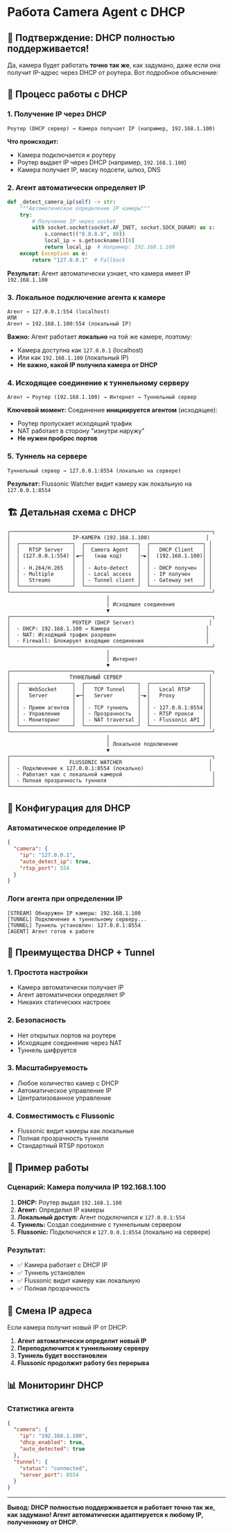 # Работа Camera Agent с DHCP

## 🎯 Подтверждение: DHCP полностью поддерживается!

Да, камера будет работать **точно так же**, как задумано, даже если она получит IP-адрес через DHCP от роутера. Вот подробное объяснение:

## 🔄 Процесс работы с DHCP

### 1. **Получение IP через DHCP**
```
Роутер (DHCP сервер) → Камера получает IP (например, 192.168.1.100)
```

**Что происходит:**
- Камера подключается к роутеру
- Роутер выдает IP через DHCP (например, `192.168.1.100`)
- Камера получает IP, маску подсети, шлюз, DNS

### 2. **Агент автоматически определяет IP**
```python
def _detect_camera_ip(self) -> str:
    """Автоматическое определение IP камеры"""
    try:
        # Получение IP через socket
        with socket.socket(socket.AF_INET, socket.SOCK_DGRAM) as s:
            s.connect(("8.8.8.8", 80))
            local_ip = s.getsockname()[0]
            return local_ip  # Например: 192.168.1.100
    except Exception as e:
        return "127.0.0.1"  # Fallback
```

**Результат:** Агент автоматически узнает, что камера имеет IP `192.168.1.100`

### 3. **Локальное подключение агента к камере**
```
Агент → 127.0.0.1:554 (localhost)
ИЛИ
Агент → 192.168.1.100:554 (локальный IP)
```

**Важно:** Агент работает **локально** на той же камере, поэтому:
- Камера доступна как `127.0.0.1` (localhost)
- Или как `192.168.1.100` (локальный IP)
- **Не важно, какой IP получила камера от DHCP**

### 4. **Исходящее соединение к туннельному серверу**
```
Агент → Роутер (192.168.1.100) → Интернет → Туннельный сервер
```

**Ключевой момент:** Соединение **инициируется агентом** (исходящее):
- Роутер пропускает исходящий трафик
- NAT работает в сторону "изнутри наружу"
- **Не нужен проброс портов**

### 5. **Туннель на сервере**
```
Туннельный сервер → 127.0.0.1:8554 (локально на сервере)
```

**Результат:** Flussonic Watcher видит камеру как локальную на `127.0.0.1:8554`

## 🏗️ Детальная схема с DHCP

```
┌─────────────────────────────────────────────────────────────────┐
│                    IP-КАМЕРА (192.168.1.100)                  │
│  ┌─────────────────┐  ┌─────────────────┐  ┌─────────────────┐ │
│  │   RTSP Server   │  │  Camera Agent   │  │   DHCP Client   │ │
│  │ (127.0.0.1:554) │◄─┤   (наш код)     │─►│  (192.168.1.100)│ │
│  │                 │  │                 │  │                 │ │
│  │ - H.264/H.265   │  │ - Auto-detect   │  │ - DHCP получен  │ │
│  │ - Multiple      │  │ - Local access  │  │ - IP получен    │ │
│  │   Streams       │  │ - Tunnel client │  │ - Gateway set   │ │
│  └─────────────────┘  └─────────────────┘  └─────────────────┘ │
└─────────────────────────────────────────────────────────────────┘
                                │
                                │ Исходящее соединение
                                ▼
┌─────────────────────────────────────────────────────────────────┐
│                    РОУТЕР (DHCP Server)                        │
│  - DHCP: 192.168.1.100 → Камера                               │
│  - NAT: Исходящий трафик разрешен                             │
│  - Firewall: Блокирует входящие соединения                    │
└─────────────────────────────────────────────────────────────────┘
                                │
                                │ Интернет
                                ▼
┌─────────────────────────────────────────────────────────────────┐
│                   ТУННЕЛЬНЫЙ СЕРВЕР                            │
│  ┌─────────────────┐  ┌─────────────────┐  ┌─────────────────┐ │
│  │   WebSocket     │  │   TCP Tunnel    │  │   Local RTSP    │ │
│  │   Server        │◄─┤   Server        │─►│   Proxy         │ │
│  │                 │  │                 │  │                 │ │
│  │ - Прием агентов │  │ - TCP туннель   │  │ - 127.0.0.1:8554│ │
│  │ - Управление    │  │ - Прозрачность  │  │ - RTSP прокси   │ │
│  │ - Мониторинг    │  │ - NAT traversal │  │ - Flussonic API │ │
│  └─────────────────┘  └─────────────────┘  └─────────────────┘ │
└─────────────────────────────────────────────────────────────────┘
                                │
                                │ Локальное подключение
                                ▼
┌─────────────────────────────────────────────────────────────────┐
│                   FLUSSONIC WATCHER                            │
│  - Подключение к 127.0.0.1:8554 (локально)                     │
│  - Работает как с локальной камерой                             │
│  - Полная прозрачность туннеля                                  │
└─────────────────────────────────────────────────────────────────┘
```

## 🔧 Конфигурация для DHCP

### Автоматическое определение IP
```json
{
  "camera": {
    "ip": "127.0.0.1",
    "auto_detect_ip": true,
    "rtsp_port": 554
  }
}
```

### Логи агента при определении IP
```
[STREAM] Обнаружен IP камеры: 192.168.1.100
[TUNNEL] Подключение к туннельному серверу...
[TUNNEL] Туннель установлен: 127.0.0.1:8554
[AGENT] Агент готов к работе
```

## 🎯 Преимущества DHCP + Tunnel

### 1. **Простота настройки**
- Камера автоматически получает IP
- Агент автоматически определяет IP
- Никаких статических настроек

### 2. **Безопасность**
- Нет открытых портов на роутере
- Исходящее соединение через NAT
- Туннель шифруется

### 3. **Масштабируемость**
- Любое количество камер с DHCP
- Автоматическое управление IP
- Централизованное управление

### 4. **Совместимость с Flussonic**
- Flussonic видит камеры как локальные
- Полная прозрачность туннеля
- Стандартный RTSP протокол

## 🚀 Пример работы

### Сценарий: Камера получила IP 192.168.1.100

1. **DHCP:** Роутер выдал `192.168.1.100`
2. **Агент:** Определил IP камеры
3. **Локальный доступ:** Агент подключился к `127.0.0.1:554`
4. **Туннель:** Создал соединение с туннельным сервером
5. **Flussonic:** Подключился к `127.0.0.1:8554` (локально на сервере)

### Результат:
- ✅ Камера работает с DHCP IP
- ✅ Туннель установлен
- ✅ Flussonic видит камеру как локальную
- ✅ Полная прозрачность

## 🔄 Смена IP адреса

Если камера получит новый IP от DHCP:

1. **Агент автоматически определит новый IP**
2. **Переподключится к туннельному серверу**
3. **Туннель будет восстановлен**
4. **Flussonic продолжит работу без перерыва**

## 📊 Мониторинг DHCP

### Статистика агента
```json
{
  "camera": {
    "ip": "192.168.1.100",
    "dhcp_enabled": true,
    "auto_detected": true
  },
  "tunnel": {
    "status": "connected",
    "server_port": 8554
  }
}
```

---

**Вывод: DHCP полностью поддерживается и работает точно так же, как задумано! Агент автоматически адаптируется к любому IP, полученному от DHCP.**
